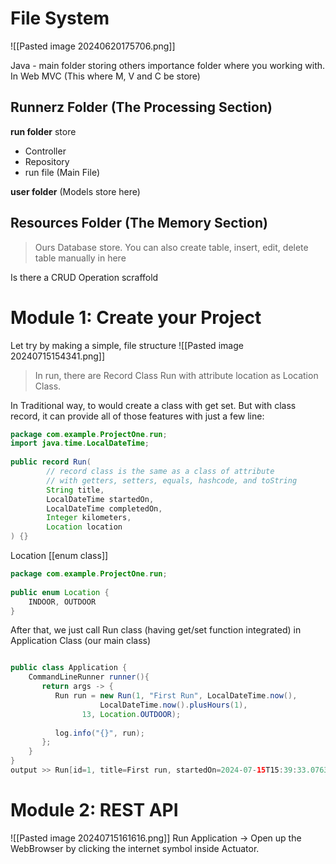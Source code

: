 # File System
![[Pasted image 20240620175706.png]]

Java - main folder storing others importance folder where you working with.
	In Web MVC (This where M, V and C be store)

## Runnerz Folder (The Processing Section)
**run folder** store 
+ Controller
+ Repository
+ run file (Main File)

**user folder** (Models store here)

## Resources Folder (The Memory Section)
> Ours Database store. You can also create table, insert, edit, delete table manually in here

Is there a CRUD Operation scraffold

# Module 1: Create your Project
Let try by making a simple, file structure
![[Pasted image 20240715154341.png]]
> In run, there are Record Class Run with attribute location as Location Class.

In Traditional way, to would create a class with get set. But with class record, it can provide all of those features with just a few line:
```java
package com.example.ProjectOne.run;  
import java.time.LocalDateTime;  
  
public record Run(  
        // record class is the same as a class of attribute  
        // with getters, setters, equals, hashcode, and toString        Integer id,  
        String title,  
        LocalDateTime startedOn,  
        LocalDateTime completedOn,  
        Integer kilometers,  
        Location location  
) {}
```
Location [[enum class]]
```java
package com.example.ProjectOne.run;  
  
public enum Location {  
    INDOOR, OUTDOOR  
}
```


After that, we just call Run class (having get/set function integrated) in Application Class (our main class)  
```java

public class Application {  
    CommandLineRunner runner(){  
       return args -> {  
          Run run = new Run(1, "First Run", LocalDateTime.now(),  
                    LocalDateTime.now().plusHours(1),  
                13, Location.OUTDOOR);  
  
          log.info("{}", run);  
       };    
    }
}
output >> Run[id=1, title=First run, startedOn=2024-07-15T15:39:33.076377100, completedOn=2024-07-15T16:39:33.076377100, kilometers=13, location=OUTDOOR]
```


# Module 2: REST API
![[Pasted image 20240715161616.png]]
Run Application -> Open up the WebBrowser by clicking the internet symbol inside Actuator. 